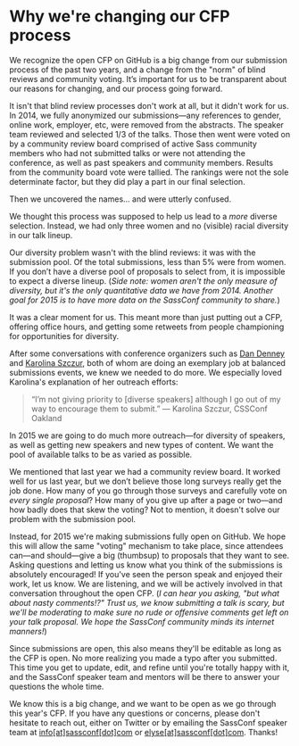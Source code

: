# Why we're changing our CFP process

We recognize the open CFP on GitHub is a big change from our submission process of the past two years, and a change from the "norm" of blind reviews and community voting. It’s important for us to be transparent about our reasons for changing, and our process going forward.

It isn't that blind review processes don't work at all, but it didn't work for us. In 2014, we fully anonymized our submissions—any references to gender, online work, employer, etc, were removed from the abstracts. The speaker team reviewed and selected 1/3 of the talks. Those then went were voted on by a community review board comprised of active Sass community members who had not submitted talks or were not attending the conference, as well as past speakers and community members. Results from the community board vote were tallied. The rankings were not the sole determinate factor, but they did play a part in our final selection.

Then we uncovered the names... and were utterly confused.

We thought this process was supposed to help us lead to a _more_ diverse selection. Instead, we had only three women and no (visible) racial diversity in our talk lineup.

Our diversity problem wasn't with the blind reviews: it was with the submission pool. Of the total submissions, less than 5% were from women. If you don’t have a diverse pool of proposals to select from, it is impossible to expect a diverse lineup. (_Side note: women aren't the only measure of diversity, but it's the only quantitative data we have from 2014. Another goal for 2015 is to have more data on the SassConf community to share._)

It was a clear moment for us. This meant more than just putting out a CFP, offering office hours, and getting some retweets from people championing for opportunities for diversity.

After some conversations with conference organizers such as <a href="http://twitter.com/dandenney">Dan Denney</a> and <a href="https://twitter.com/fox">Karolina Szczur</a>, both of whom are doing an exemplary job at balanced submissions events, we knew we needed to do more. We especially loved Karolina's explanation of her outreach efforts:

> “I’m not giving priority to [diverse speakers] although I go out of my way to encourage them to submit.” — Karolina Szczur, CSSConf Oakland

In 2015 we are going to do much more outreach—for diversity of speakers, as well as getting new speakers and new types of content. We want the pool of available talks to be as varied as possible.

We mentioned that last year we had a community review board. It worked well for us last year, but we don’t believe those long surveys really get the job done. How many of you go through those surveys and carefully vote on _every single proposal_? How many of you give up after a page or two—and how badly does that skew the voting? Not to mention, it doesn't solve our problem with the submission pool.

Instead, for 2015 we're making submissions fully open on GitHub. We hope this will allow the same "voting" mechanism to take place, since attendees can—and should—give a big (thumbsup) to proposals that they want to see. Asking questions and letting us know what you think of the submissions is absolutely encouraged! If you've seen the person speak and enjoyed their work, let us know. We are listening, and we will be actively involved in that conversation throughout the open CFP. (_I can hear you asking, "but what about nasty comments!?" Trust us, we know submitting a talk is scary, but we'll be moderating to make sure no rude or offensive comments get left on your talk proposal. We hope the SassConf community minds its internet manners!_)

Since submissions are open, this also means they'll be editable as long as the CFP is open. No more realizing you made a typo after you submitted. This time you get to update, edit, and refine until you're totally happy with it, and the SassConf speaker team and mentors will be there to answer your questions the whole time.

We know this is a big change, and we want to be open as we go through this year's CFP. If you have any questions or concerns, please don't hesitate to reach out, either on Twitter or by emailing the SassConf speaker team at  <a href="mailto:info@sassconf.com">info[at]sassconf[dot]com</a> or <a href="mailto:eylse@sassconf.com">elyse[at]sassconf[dot]com</a>. Thanks!
